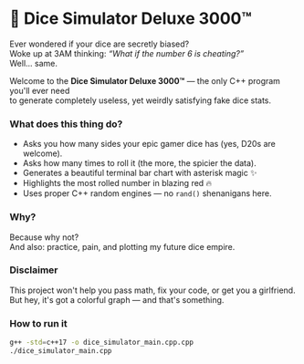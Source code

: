 # 🎲 Dice Simulator Deluxe 3000™

Ever wondered if your dice are secretly biased?  
Woke up at 3AM thinking: *“What if the number 6 is cheating?”*  
Well... same.

Welcome to the **Dice Simulator Deluxe 3000™** — the only C++ program you'll ever need  
to generate completely useless, yet weirdly satisfying fake dice stats.

###  What does this thing do?

- Asks you how many sides your epic gamer dice has (yes, D20s are welcome).
- Asks how many times to roll it (the more, the spicier the data).
- Generates a beautiful terminal bar chart with asterisk magic ✨
- Highlights the most rolled number in blazing red 🔥
- Uses proper C++ random engines — no `rand()` shenanigans here.

###  Why?

Because why not?  
And also: practice, pain, and plotting my future dice empire.

###  Disclaimer
This project won't help you pass math, fix your code, or get you a girlfriend.
But hey, it's got a colorful graph — and that's something.

### How to run it

```bash
g++ -std=c++17 -o dice_simulator_main.cpp.cpp
./dice_simulator_main.cpp
